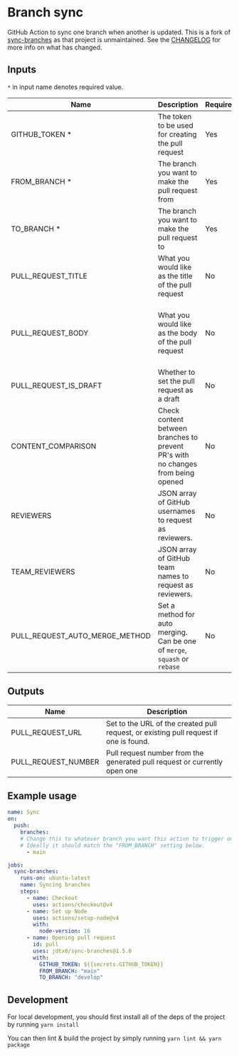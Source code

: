 # Branch sync

GitHub Action to sync one branch when another is updated. This is a fork of [sync-branches](https://github.com/TreTuna/sync-branches)
as that project is unmaintained. See the [CHANGELOG](./CHANGELOG.md) for more
info on what has changed.

## Inputs

`*` in input name denotes required value.

| Name                           | Description                                                                      | Required | Default                                                                                            | Example                     |
| ------------------------------ | -------------------------------------------------------------------------------- | -------- | -------------------------------------------------------------------------------------------------- | --------------------------- |
| GITHUB_TOKEN *                   | The token to be used for creating the pull request                               | Yes      |                                                                                                    | `${{secrets.GITHUB_TOKEN}}` |
| FROM_BRANCH *                    | The branch you want to make the pull request from                                | Yes      |                                                                                                    | `develop`                   |
| TO_BRANCH *                      | The branch you want to make the pull request to                                  | Yes      |                                                                                                    | `main`                      |
| PULL_REQUEST_TITLE               | What you would like as the title of the pull request                             | No       | `sync: {FROM_BRANCH} to {TO_BRANCH}`                                                               |                             |
| PULL_REQUEST_BODY                | What you would like as the body of the pull request                              | No       | `sync-branches: New code has just landed in {FROM_BRANCH} so let's bring {TO_BRANCH} up to speed!` |                             |
| PULL_REQUEST_IS_DRAFT            | Whether to set the pull request as a draft                                       | No       | `false`                                                                                            |                             |
| CONTENT_COMPARISON               | Check content between branches to prevent PR's with no changes from being opened | No       | `false`                                                                                            |                             |
| REVIEWERS                        | JSON array of GitHub usernames to request as reviewers.                          | No       | `[]`                                                                                               | `'["tretuna"]'`             |
| TEAM_REVIEWERS                   | JSON array of GitHub team names to request as reviewers.                         | No       | `[]`                                                                                               | `'["js-team"]'`             |
| PULL_REQUEST_AUTO_MERGE_METHOD   | Set a method for auto merging. Can be one of `merge`, `squash` or `rebase`       | No       | `false`                                                                                            |                             |

## Outputs

| Name                | Description                                                                           |
| ------------------- | ------------------------------------------------------------------------------------- |
| PULL_REQUEST_URL    | Set to the URL of the created pull request, or existing pull request if one is found. |
| PULL_REQUEST_NUMBER | Pull request number from the generated pull request or currently open one             |

## Example usage

```yaml
name: Sync
on:
  push:
    branches:
    # Change this to whatever branch you want this action to trigger on.
    # Ideally it should match the "FROM_BRANCH" setting below.
      - main

jobs:
  sync-branches:
    runs-on: ubuntu-latest
    name: Syncing branches
    steps:
      - name: Checkout
        uses: actions/checkout@v4
      - name: Set up Node
        uses: actions/setup-node@v4
        with:
          node-version: 16
      - name: Opening pull request
        id: pull
        uses: jdtx0/sync-branches@1.5.0
        with:
          GITHUB_TOKEN: ${{secrets.GITHUB_TOKEN}}
          FROM_BRANCH: "main"
          TO_BRANCH: "develop"
```

## Development

For local development, you should first install all of the deps of the project by
running `yarn install`

You can then lint & build the project by simply running `yarn lint && yarn package`
